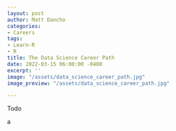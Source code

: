 ```yaml
---
layout: post
author: Matt Dancho
categories:
- Careers
tags:
- Learn-R
- R
title: The Data Science Career Path
date: 2022-03-15 06:00:00 -0400
excerpt: ''
image: "/assets/data_science_career_path.jpg"
image_preview: "/assets/data_science_career_path.jpg"

---
```

Todo

a